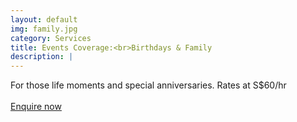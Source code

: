 ```yaml
---
layout: default
img: family.jpg
category: Services
title: Events Coverage:<br>Birthdays & Family
description: |
---
```

  For those life moments and special anniversaries. Rates at S$60/hr<br><br> 
  <a class="page-scroll" href="#contact">Enquire now</a>
